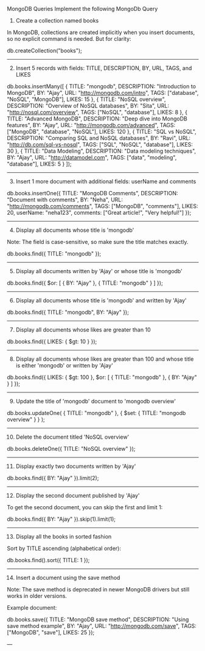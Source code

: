 MongoDB Queries 
Implement the following MongoDb Query

1. Create a collection named books

In MongoDB, collections are created implicitly when you insert documents, so no explicit command is needed. But for clarity:

db.createCollection("books");


---

2. Insert 5 records with fields: TITLE, DESCRIPTION, BY, URL, TAGS, and LIKES

db.books.insertMany([
  {
    TITLE: "mongodb",
    DESCRIPTION: "Introduction to MongoDB",
    BY: "Ajay",
    URL: "http://mongodb.com/intro",
    TAGS: ["database", "NoSQL", "MongoDB"],
    LIKES: 15
  },
  {
    TITLE: "NoSQL overview",
    DESCRIPTION: "Overview of NoSQL databases",
    BY: "Sita",
    URL: "http://nosql.com/overview",
    TAGS: ["NoSQL", "database"],
    LIKES: 8
  },
  {
    TITLE: "Advanced MongoDB",
    DESCRIPTION: "Deep dive into MongoDB features",
    BY: "Ajay",
    URL: "http://mongodb.com/advanced",
    TAGS: ["MongoDB", "database", "NoSQL"],
    LIKES: 120
  },
  {
    TITLE: "SQL vs NoSQL",
    DESCRIPTION: "Comparing SQL and NoSQL databases",
    BY: "Ravi",
    URL: "http://db.com/sql-vs-nosql",
    TAGS: ["SQL", "NoSQL", "database"],
    LIKES: 30
  },
  {
    TITLE: "Data Modeling",
    DESCRIPTION: "Data modeling techniques",
    BY: "Ajay",
    URL: "http://datamodel.com",
    TAGS: ["data", "modeling", "database"],
    LIKES: 5
  }
]);


---

3. Insert 1 more document with additional fields: userName and comments

db.books.insertOne({
  TITLE: "MongoDB Comments",
  DESCRIPTION: "Document with comments",
  BY: "Neha",
  URL: "http://mongodb.com/comments",
  TAGS: ["MongoDB", "comments"],
  LIKES: 20,
  userName: "neha123",
  comments: ["Great article!", "Very helpful!"]
});


---

4. Display all documents whose title is 'mongodb'

Note: The field is case-sensitive, so make sure the title matches exactly.

db.books.find({ TITLE: "mongodb" });


---

5. Display all documents written by 'Ajay' or whose title is 'mongodb'

db.books.find({
  $or: [
    { BY: "Ajay" },
    { TITLE: "mongodb" }
  ]
});


---

6. Display all documents whose title is 'mongodb' and written by 'Ajay'

db.books.find({
  TITLE: "mongodb",
  BY: "Ajay"
});


---

7. Display all documents whose likes are greater than 10

db.books.find({
  LIKES: { $gt: 10 }
});


---

8. Display all documents whose likes are greater than 100 and whose title is either 'mongodb' or written by 'Ajay'

db.books.find({
  LIKES: { $gt: 100 },
  $or: [
    { TITLE: "mongodb" },
    { BY: "Ajay" }
  ]
});


---

9. Update the title of 'mongodb' document to 'mongodb overview'

db.books.updateOne(
  { TITLE: "mongodb" },
  { $set: { TITLE: "mongodb overview" } }
);


---

10. Delete the document titled 'NoSQL overview'

db.books.deleteOne({ TITLE: "NoSQL overview" });


---

11. Display exactly two documents written by 'Ajay'

db.books.find({ BY: "Ajay" }).limit(2);


---

12. Display the second document published by 'Ajay'

To get the second document, you can skip the first and limit 1:

db.books.find({ BY: "Ajay" }).skip(1).limit(1);


---

13. Display all the books in sorted fashion

Sort by TITLE ascending (alphabetical order):

db.books.find().sort({ TITLE: 1 });


---

14. Insert a document using the save method

Note: The save method is deprecated in newer MongoDB drivers but still works in older versions.

Example document:

db.books.save({
  TITLE: "MongoDB save method",
  DESCRIPTION: "Using save method example",
  BY: "Ajay",
  URL: "http://mongodb.com/save",
  TAGS: ["MongoDB", "save"],
  LIKES: 25
});


—

